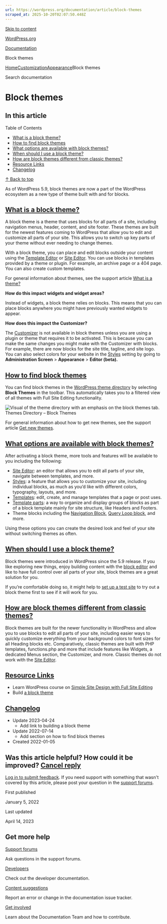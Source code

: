 ```yaml
---
url: https://wordpress.org/documentation/article/block-themes
scraped_at: 2025-10-20T02:07:50.448Z
---
```


[Skip to content](https://wordpress.org/documentation/article/block-themes/#wp--skip-link--target)

[WordPress.org](https://wordpress.org/)

[Documentation](https://wordpress.org/documentation)

Block themes

[Home](https://wordpress.org/documentation)[Customization](https://wordpress.org/documentation/customization/)[Appearance](https://wordpress.org/documentation/category/appearance/)Block themes

Search documentation

# Block themes

## In this article

Table of Contents

- [What is a block theme?](https://wordpress.org/documentation/article/block-themes/#what-is-a-block-theme)
- [How to find block themes](https://wordpress.org/documentation/article/block-themes/#how-to-find-block-themes)
- [What options are available with block themes?](https://wordpress.org/documentation/article/block-themes/#what-options-are-available-with-block-themes-styles-templates-template-parts)
- [When should I use a block theme?](https://wordpress.org/documentation/article/block-themes/#when-should-i-use-a-block-theme)
- [How are block themes different from classic themes?](https://wordpress.org/documentation/article/block-themes/#how-are-block-themes-different-from-classic-themes)
- [Resource Links](https://wordpress.org/documentation/article/block-themes/#resource-links)
- [Changelog](https://wordpress.org/documentation/article/block-themes/#changelog)

[↑ Back to top](https://wordpress.org/documentation/article/block-themes/#wp--skip-link--target)

As of WordPress 5.9, block themes are now a part of the WordPress ecosystem as a new type of theme built with and for blocks.

## [What is a block theme?](https://wordpress.org/documentation/article/block-themes/\#what-is-a-block-theme)

A block theme is a theme that uses blocks for all parts of a site, including navigation menus, header, content, and site footer. These themes are built for the newest features coming to WordPress that allow you to edit and customize all parts of your site. This allows you to switch up key parts of your theme without ever needing to change themes.

With a block theme, you can place and edit blocks outside your content using the [Template Editor](https://wordpress.org/documentation/article/template-editor/) or [Site Editor](https://wordpress.org/documentation/article/site-editor/). You can use blocks in templates provided by a theme or plugin. For example, an archive page or a 404 page. You can also create custom templates.

For general information about themes, see the support article [What is a theme?](https://wordpress.org/documentation/article/using-themes/#what-is-a-theme)

**How do this impact widgets and widget areas?**

Instead of widgets, a block theme relies on blocks. This means that you can place blocks anywhere you might have previously wanted widgets to appear.

**How does this impact the Customizer?**

The [Customizer](https://wordpress.org/documentation/article/appearance-customize-screen/) is not available in block themes unless you are using a plugin or theme that requires it to be activated. This is because you can make the same changes you might make with the Customizer with blocks. For example, there are now blocks for the site title, tagline, and site logo. You can also select colors for your website in the [Styles](https://wordpress.org/documentation/article/styles-overview/) setting by going to **Administration Screen** \> **Appearance** \> **Editor (beta).**

## [How to find block themes](https://wordpress.org/documentation/article/block-themes/\#how-to-find-block-themes)

You can find block themes in the [WordPress theme directory](https://wordpress.org/themes/tags/full-site-editing/) by selecting **Block Themes** in the toolbar. This automatically takes you to a filtered view of all themes with Full Site Editing functionality.

![Visual of the theme directory with an emphasis on the block themes tab. ](https://wordpress.org/documentation/files/2022/07/Screen-Shot-2022-07-14-at-9.17.12-PM-1-1024x159.png)Themes Directory – Block Themes

For general information about how to get new themes, see the support article [Get new themes](https://wordpress.org/documentation/article/using-themes/#get-new-themes).

## [What options are available with block themes?](https://wordpress.org/documentation/article/block-themes/\#what-options-are-available-with-block-themes-styles-templates-template-parts)

After activating a block theme, more tools and features will be available to you including the following:

- [Site Editor](https://wordpress.org/documentation/article/site-editor/): an editor that allows you to edit all parts of your site, navigate between templates, and more.
- [Styles](https://wordpress.org/documentation/article/styles-overview/): a feature that allows you to customize your site, including individual blocks, as much as you’d like with different colors, typography, layouts, and more.
- [Templates](https://wordpress.org/documentation/article/template-editor/): edit, create, and manage templates that a page or post uses.
- [Template parts](https://wordpress.org/documentation/article/template-part-block/): a way to organize and display groups of blocks as part of a block template mainly for site structure, like Headers and Footers.
- Theme blocks including the [Navigation Block](https://wordpress.org/documentation/article/navigation-block/), [Query Loop block](https://wordpress.org/documentation/article/query-loop-block/), and more.

Using these options you can create the desired look and feel of your site without switching themes as often.

## [When should I use a block theme?](https://wordpress.org/documentation/article/block-themes/\#when-should-i-use-a-block-theme)

Block themes were introduced in WordPress since the 5.9 release. If you like exploring new things, enjoy building content with the [block editor](https://wordpress.org/documentation/article/wordpress-editor/) and like to have full control over all parts of your site, block themes are a great solution for you.

If you’re comfortable doing so, it might help to [set up a test site](https://wordpress.org/documentation/article/test-driving-wordpress/) to try out a block theme first to see if it will work for you.

## [How are block themes different from classic themes?](https://wordpress.org/documentation/article/block-themes/\#how-are-block-themes-different-from-classic-themes)

Block themes are built for the newer functionality in WordPress and allow you to use blocks to edit all parts of your site, including easier ways to quickly customize everything from your background colors to font sizes for all Heading blocks etc. Comparatively, classic themes are built with PHP templates, functions.php and more that include features like Widgets, a dedicated Menus section, the Customizer, and more. Classic themes do not work with the [Site Editor](https://wordpress.org/documentation/article/site-editor/).

## [Resource Links](https://wordpress.org/documentation/article/block-themes/\#resource-links)

- Learn WordPress course on [Simple Site Design with Full Site Editing](https://learn.wordpress.org/course/simple-site-design-with-full-site-editing/)
- Build [a block theme](https://developer.wordpress.org/themes/block-themes/)

## [Changelog](https://wordpress.org/documentation/article/block-themes/\#changelog)

- Update 2023-04-24
  - Add link to building a block theme
- Update 2022-07-14
  - Add section on how to find block themes
- Created 2022-01-05

## Was this article helpful? How could it be improved? [Cancel reply](https://wordpress.org/documentation/article/block-themes/\#respond)

[Log in to submit feedback](https://login.wordpress.org/?redirect_to=https%3A%2F%2Fwordpress.org%2Fdocumentation%2Farticle%2Fblock-themes%2F&locale=en_US). If you need support with something that wasn't covered by this article, please post your question in the [support forums](https://wordpress.org/support/forums/).

First published

January 5, 2022

Last updated

April 14, 2023

## Get more help

[Support forums](https://wordpress.org/support/forums/)

Ask questions in the support forums.

[Developers](https://developer.wordpress.org/)

Check out the developer documentation.

[Content suggestions](https://github.com/WordPress/Documentation-Issue-Tracker/issues)

Report an error or change in the documentation issue tracker.

[Get involved](https://make.wordpress.org/docs/)

Learn about the Documentation Team and how to contribute.